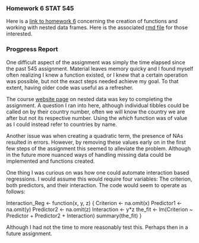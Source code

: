 ### Homework 6 STAT 545

Here is a [link to homework 6](https://github.com/Kozp/STAT545-hw-Kozik-Pavel/blob/Side-Branch/hw06%20-%20Creating%20functions%20and%20x/hw06.md) concerning the creation of functions and working with nested data frames. Here is the associated [rmd file](https://github.com/Kozp/STAT545-hw-Kozik-Pavel/blob/Side-Branch/hw06%20-%20Creating%20functions%20and%20x/hw06.Rmd) for those interested.

### Progpress Report

One difficult aspect of the assignment was simply the time elapsed since the past 545 assignment. Material leaves memory quicky and I found myself often realizing I knew a function existed, or I knew that a certain operation was possible, but not the exact steps needed achieve my goal. To that extent, having older code was useful as a refresher. 

The course [website page](http://stat545.com/block024_group-nest-split-map.html) on nested data was key to completing the assignment. A question I ran into here, although individual tibbles could be called on by their country number, often we will know the country we are after but not its respective number. Using the *which* function was of value as I could instead refer to countries by name. 

Another issue was when creating a quadratic term, the presence of NAs resulted in errors. However, by removing these values early on in the first few steps of the assignment this seemed to alleviate the problem. Although in the future more nuanced ways of handling missing data could be implemented and functions created.

One thing I was curious on was how one could automate interaction based regressions. I would assume this would require four variables: The criterion, both predictors, and their interaction. The code would seem to operate as follows:

Interaction_Reg <- function(x, y, z) {
  Criterion <- na.omit(x)
  Predictor1 <- na.omit(y)
  Predictor2 <- na.omit(z)
  Interaction <- y*z
  the_fit <- lm(Criterion ~ Predictor + Predictor2 + Interaction)
  summary(the_fit)
}

Although I had not the time to more reasonably test this. Perhaps then in a future assignment.